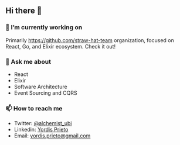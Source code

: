 ## Hi there 👋

### 🔭 I’m currently working on

Primarily https://github.com/straw-hat-team organization, focused on React, Go, and Elixir ecosystem. Check it out!

### 💬 Ask me about

  - React
  - Elixir
  - Software Architecture
  - Event Sourcing and CQRS
 
### 📫 How to reach me
  
  - Twitter: [@alchemist_ubi](https://twitter.com/alchemist_ubi)
  - Linkedin: [Yordis Prieto](https://www.linkedin.com/in/yordisprieto/)
  - Email: yordis.prieto@gmail.com

<!--
**yordis/yordis** is a ✨ _special_ ✨ repository because its `README.md` (this file) appears on your GitHub profile.

Here are some ideas to get you started:

- 🔭 I’m currently working on ...
- 🌱 I’m currently learning ...
- 👯 I’m looking to collaborate on ...
- 🤔 I’m looking for help with ...
- 💬 Ask me about ...
- 📫 How to reach me: ...
- 😄 Pronouns: ...
- ⚡ Fun fact: ...
-->
